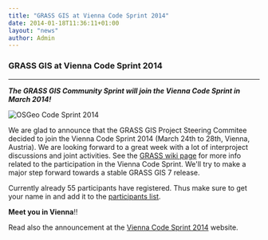 ```yaml
---
title: "GRASS GIS at Vienna Code Sprint 2014"
date: 2014-01-18T11:36:11+01:00
layout: "news"
author: Admin
---
```


### GRASS GIS at Vienna Code Sprint 2014

------------------------------------------------------------------------

***The GRASS GIS Community Sprint will join the Vienna Code Sprint in March 2014!***

![OSGeo Code Sprint 2014](images/news/osgeo_code_sprint2014.png)

We are glad to announce that the GRASS GIS Project Steering Commitee
decided to join the Vienna Code Sprint 2014 (March 24th to 28th, Vienna,
Austria). We are looking forward to a great week with a lot of
interproject discussions and joint activities. See the
[GRASS wiki page](https://grasswiki.osgeo.org/wiki/GRASS_Community_Sprint_Vienna_2014)
for more info related to the participation in the Vienna Code Sprint.
We'll try to make a major step forward towards a stable GRASS GIS 7
release.

Currently already 55 participants have registered. Thus make sure to get
your name in and add it to the [participants list](http://wiki.osgeo.org/wiki/Vienna_Code_Sprint_2014#Participants).

**Meet you in Vienna**!!

Read also the announcement at the [Vienna Code Sprint 2014](http://vienna2014.sprint.osgeo.org/) website.
